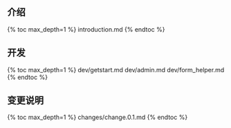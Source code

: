 ## 介绍

{% toc max_depth=1 %}
introduction.md
{% endtoc %}

## 开发

{% toc max_depth=1 %}
dev/getstart.md
dev/admin.md
dev/form_helper.md
{% endtoc %}

## 变更说明

{% toc max_depth=1 %}
changes/change.0.1.md
{% endtoc %}
